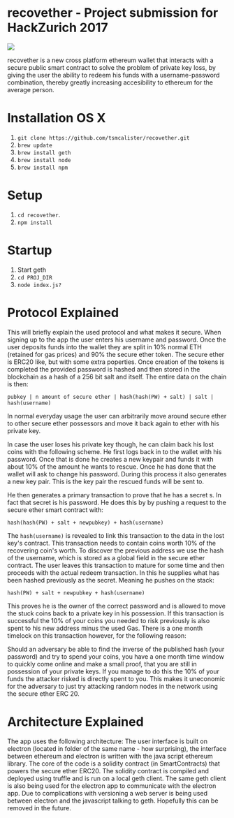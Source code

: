 # recovether - Project submission for HackZurich 2017

<img src="/img/logo-banner.png">

recovether is a new cross platform ethereum wallet that interacts with a secure public smart contract to solve the problem of private key loss, by giving the user the ability to redeem his funds with a username-password combination, thereby greatly increasing accesibility to ethereum for the average person. 

# Installation OS X
1. `git clone https://github.com/tsmcalister/recovether.git`
2. `brew update`
3. `brew install geth`
4. `brew install node`
5. `brew install npm`

# Setup
1. `cd recovether`.
2. `npm install`

# Startup
1. Start geth
3. `cd PROJ_DIR`
3. `node index.js?`

# Protocol Explained

This will briefly explain the used protocol and what makes it secure. When signing up 
to the app the user enters his username and password. Once the user deposits funds into the wallet they
are split in 10% normal ETH (retained for gas prices) and 90% the secure ether token. The secure ether is ERC20 like,
but with some extra poperties. Once creation of the tokens is completed the provided password is hashed and then stored
in the blockchain as a hash of a 256 bit salt and itself. The entire data on the chain is then:
```
pubkey | n amount of secure ether | hash(hash(PW) + salt) | salt | hash(username)
```
In normal everyday usage the user can arbitrarily move around secure ether to other secure ether possessors and  move 
it back again to ether with his private key. 

In case the user loses his private key though, he can claim back his lost coins with the following scheme. He first
logs back in to the wallet with his password. Once that is done he creates a new keypair and funds it with about 10% of
the amount he wants to rescue. Once he has done that the wallet will ask to change his password. During this process it
also generates a new key pair. This is the key pair the rescued funds will be sent to. 

He then generates a primary transaction to prove that he has a secret s. In fact that secret is his password. He does this by 
by pushing a request to the secure ether smart contract with:
```
hash(hash(PW) + salt + newpubkey) + hash(username)
```
The `hash(username)` is revealed to link this transaction to the data in the lost key's contract. This transaction needs to contain coins worth 10% of the recovering coin's worth. To discover the previous address we use the hash of the username, which is stored as a global field in the secure ether contract. The user leaves this 
transaction to mature for some time and then proceeds with the actual redeem transaction. In this he supplies what
has been hashed previously as the secret. Meaning he pushes on the stack:
```
hash(PW) + salt + newpubkey + hash(username)
```
This proves he is the owner of the correct password and is allowed to move the stuck coins back to a private key in his 
possession. If this transaction is successful the 10% of  your coins you needed to risk previously is also spent to his new address minus the used Gas. There is a one month timelock on this transaction however, for the following reason:

Should an adversary be able to find the inverse of the published hash (your password) and try to spend your coins, you 
have a one month time window to quickly come online and make a small proof, that you are still in possession of 
your private keys. If you manage to do this the 10% of your funds the attacker risked is directly spent to you. 
This makes it uneconomic  for the adversary to just try attacking random nodes in the network using the secure ether 
ERC 20. 

# Architecture Explained

The app uses the following architecture: The user interface is built on electron (located in folder of the same name - how surprising), the interface between ethereum and electron is written with the java script ethereum library. The core of
the code is a solidity contract (in SmartContracts) that powers the secure ether ERC20. The solidity contract is compiled and deployed using truffle and is run on a local geth client. The same geth client is also being used for the electron app to communicate with the electron app. Due to complications with versioning a web server is being used between electron and the javascript talking to geth. Hopefully this can be removed in the future. 



